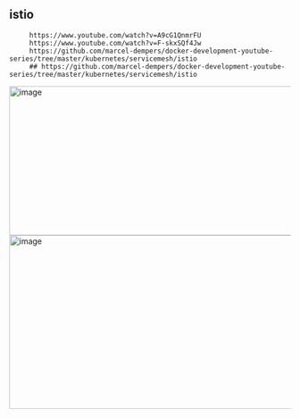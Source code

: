 ## istio
```
     https://www.youtube.com/watch?v=A9cG1QnmrFU
     https://www.youtube.com/watch?v=F-skxSQf4Jw
     https://github.com/marcel-dempers/docker-development-youtube-series/tree/master/kubernetes/servicemesh/istio
     ## https://github.com/marcel-dempers/docker-development-youtube-series/tree/master/kubernetes/servicemesh/istio
```
<img width="802" height="267" alt="image" src="https://github.com/user-attachments/assets/5f60d689-e54e-4bd8-8caa-d36bca2a1a60" />

<img width="910" height="311" alt="image" src="https://github.com/user-attachments/assets/e44f26a5-21a4-4bb0-b276-09c57bf636c7" />
